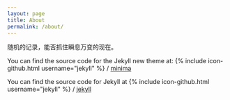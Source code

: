 ```yaml
---
layout: page
title: About
permalink: /about/
---
```



随机的记录，能否抓住瞬息万变的现在。

You can find the source code for the Jekyll new theme at:
{% include icon-github.html username="jekyll" %} /
[minima](https://github.com/jekyll/minima)

You can find the source code for Jekyll at
{% include icon-github.html username="jekyll" %} /
[jekyll](https://github.com/jekyll/jekyll)
